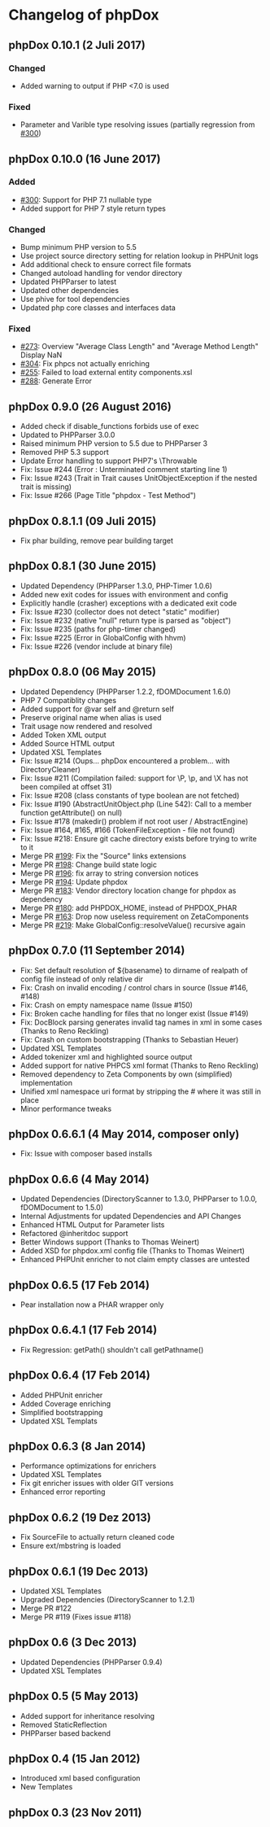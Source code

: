 # Changelog of phpDox

## phpDox 0.10.1 (2 Juli 2017)

### Changed
* Added warning to output if PHP <7.0 is used

### Fixed
* Parameter and Varible type resolving issues (partially regression from [#300](https://github.com/theseer/phpdox/issues/300)) 

## phpDox 0.10.0 (16 June 2017)

### Added
* [#300](https://github.com/theseer/phpdox/issues/300): Support for PHP 7.1 nullable type
* Added support for PHP 7 style return types

### Changed
* Bump minimum PHP version to 5.5
* Use project source directory setting for relation lookup in PHPUnit logs
* Add additional check to ensure correct file formats
* Changed autoload handling for vendor directory
* Updated PHPParser to latest
* Updated other dependencies
* Use phive for tool dependencies
* Updated php core classes and interfaces data

### Fixed
* [#273](https://github.com/theseer/phpdox/issues/273): Overview "Average Class Length" and "Average Method Length" Display NaN
* [#304](https://github.com/theseer/phpdox/issues/304): Fix phpcs not actually enriching
* [#255](https://github.com/theseer/phpdox/issues/255): Failed to load external entity components.xsl
* [#288](https://github.com/theseer/phpdox/issues/288): Generate Error

## phpDox 0.9.0 (26 August 2016)

* Added check if disable_functions forbids use of exec
* Updated to PHPParser 3.0.0
* Raised minimum PHP version to 5.5 due to PHPParser 3
* Removed PHP 5.3 support
* Update Error handling to support PHP7's \Throwable
* Fix: Issue #244 (Error : Unterminated comment starting line 1)
* Fix: Issue #243 (Trait in Trait causes UnitObjectException if the nested trait is missing)
* Fix: Issue #266 (Page Title "phpdox - Test Method")

## phpDox 0.8.1.1 (09 Juli 2015)

* Fix phar building, remove pear building target

## phpDox 0.8.1 (30 June 2015)

* Updated Dependency (PHPParser 1.3.0, PHP-Timer 1.0.6)
* Added new exit codes for issues with environment and config
* Explicitly handle (crasher) exceptions with a dedicated exit code
* Fix: Issue #230 (collector does not detect "static" modifier)
* Fix: Issue #232 (native "null" return type is parsed as "object")
* Fix: Issue #235 (paths for php-timer changed)
* Fix: Issue #225 (Error in GlobalConfig with hhvm)
* Fix: Issue #226 (vendor include at binary file)

## phpDox 0.8.0 (06 May 2015)

* Updated Dependency (PHPParser 1.2.2, fDOMDocument 1.6.0)
* PHP 7 Compatiblity changes
* Added support for @var self and @return self
* Preserve original name when alias is used
* Trait usage now rendered and resolved
* Added Token XML output
* Added Source HTML output
* Updated XSL Templates
* Fix: Issue #214 (Oups... phpDox encountered a problem... with DirectoryCleaner)
* Fix: Issue #211 (Compilation failed: support for \P, \p, and \X has not been compiled at offset 31)
* Fix: Issue #208 (class constants of type boolean are not fetched)
* Fix: Issue #190 (AbstractUnitObject.php (Line 542): Call to a member function getAttribute() on null)
* Fix: Issue #178 (makedir() problem if not root user / AbstractEngine)
* Fix: Issue #164, #165, #166 (TokenFileException - file not found)
* Fix: Issue #218: Ensure git cache directory exists before trying to write to it
* Merge PR [#199](https://github.com/theseer/phpdox/pull/199): Fix the "Source" links extensions
* Merge PR [#198](https://github.com/theseer/phpdox/pull/198): Change build state logic
* Merge PR [#196](https://github.com/theseer/phpdox/pull/196): fix array to string conversion notices
* Merge PR [#194](https://github.com/theseer/phpdox/pull/194): Update phpdox
* Merge PR [#183](https://github.com/theseer/phpdox/pull/183): Vendor directory location change for phpdox as dependency
* Merge PR [#180](https://github.com/theseer/phpdox/pull/180): add PHPDOX_HOME, instead of PHPDOX_PHAR
* Merge PR [#163](https://github.com/theseer/phpdox/pull/163): Drop now useless requirement on ZetaComponents
* Merge PR [#219](https://github.com/theseer/phpdox/pull/219): Make GlobalConfig::resolveValue() recursive again

## phpDox 0.7.0 (11 September 2014)

* Fix: Set default resolution of ${basename} to dirname of realpath of config file instead of only relative dir
* Fix: Crash on invalid encoding / control chars in source (Issue #146, #148)
* Fix: Crash on empty namespace name (Issue #150)
* Fix: Broken cache handling for files that no longer exist (Issue #149)
* Fix: DocBlock parsing generates invalid tag names in xml in some cases (Thanks to Reno Reckling)
* Fix: Crash on custom bootstrapping (Thanks to Sebastian Heuer)
* Updated XSL Templates
* Added tokenizer xml and highlighted source output
* Added support for native PHPCS xml format (Thanks to Reno Reckling)
* Removed dependency to Zeta Components by own (simplified) implementation
* Unified xml namespace uri format by stripping the # where it was still in place
* Minor performance tweaks

## phpDox 0.6.6.1 (4 May 2014, composer only)

* Fix: Issue with composer based installs

## phpDox 0.6.6 (4 May 2014)

* Updated Dependencies (DirectoryScanner to 1.3.0, PHPParser to 1.0.0, fDOMDocument to 1.5.0)
* Internal Adjustments for updated Dependencies and API Changes
* Enhanced HTML Output for Parameter lists
* Refactored @inheritdoc support
* Better Windows support (Thanks to Thomas Weinert)
* Added XSD for phpdox.xml config file (Thanks to Thomas Weinert)
* Enhanced PHPUnit enricher to not claim empty classes are untested

## phpDox 0.6.5 (17 Feb 2014)

* Pear installation now a PHAR wrapper only

## phpDox 0.6.4.1 (17 Feb 2014)

* Fix Regression: getPath() shouldn't call getPathname()

## phpDox 0.6.4 (17 Feb 2014)

* Added PHPUnit enricher
* Added Coverage enriching
* Simplified bootstrapping
* Updated XSL Templats

## phpDox 0.6.3 (8 Jan 2014)

* Performance optimizations for enrichers
* Updated XSL Templates
* Fix git enricher issues with older GIT versions
* Enhanced error reporting

## phpDox 0.6.2 (19 Dez 2013)

* Fix SourceFile to actually return cleaned code
* Ensure ext/mbstring is loaded

## phpDox 0.6.1 (19 Dec 2013)

* Updated XSL Templates
* Upgraded Dependencies (DirectoryScanner to 1.2.1)
* Merge PR #122
* Merge PR #119 (Fixes issue #118)

## phpDox 0.6 (3 Dec 2013)

* Updated Dependencies (PHPParser 0.9.4)
* Updated XSL Templates

## phpDox 0.5 (5 May 2013)

* Added support for inheritance resolving
* Removed StaticReflection
* PHPParser based backend

## phpDox 0.4 (15 Jan 2012)

* Introduced xml based configuration
* New Templates

## phpDox 0.3 (23 Nov 2011)
